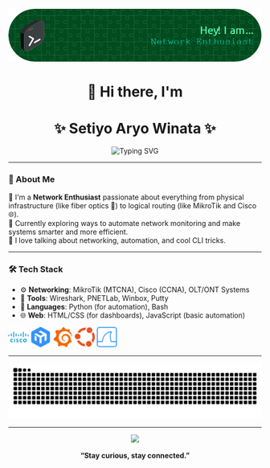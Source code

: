 ![Header](images/github-header-image.png)

<h1 align="center">👋 Hi there, I'm</h1>
<h1 align="center">✨ Setiyo Aryo Winata ✨</h1>

<p align="center">
  <img src="https://readme-typing-svg.demolab.com?font=Fira+Code&size=22&pause=1000&color=00BFFF&center=true&vCenter=true&width=435&lines=I'm+a+Network+Enthusiast!;Always+Learning+New+Tech.;Lover+of+Fiber+and+Packets.💡" alt="Typing SVG" />
</p>

---

### 🧠 About Me

🔌 I'm a **Network Enthusiast** passionate about everything from physical infrastructure (like fiber optics 🧵) to logical routing (like MikroTik and Cisco 🌐).  
📡 Currently exploring ways to automate network monitoring and make systems smarter and more efficient.  
💬 I love talking about networking, automation, and cool CLI tricks.

---

### 🛠️ Tech Stack

- ⚙️ **Networking**: MikroTik (MTCNA), Cisco (CCNA), OLT/ONT Systems  
- 🧪 **Tools**: Wireshark, PNETLab, Winbox, Putty  
- 🐍 **Languages**: Python (for automation), Bash  
- 🌐 **Web**: HTML/CSS (for dashboards), JavaScript (basic automation)
<p align="left">
  <img src="images/Cisco.svg" alt="Cisco" width="40" height="40"/>
  <img src="images/Mikrotik.svg" alt="MikroTik" width="40" height="40"/>
  <img src="images/Grafana.svg" alt="Grafana" width="40" height="40"/>
  <img src="images/Ubuntu.svg" alt="Ubuntu" width="40" height="40"/>
  <img src="images/Wireshark.svg" alt="Wireshark" width="40" height="40"/>
</p>

---
<img src="https://raw.githubusercontent.com/kimmyxpow/kimmyxpow/output/snake.svg" alt="Snake animation" />


---


<p align="center">
  <img src="https://media.giphy.com/media/iIqmM5tTjmpOB9mpbn/giphy.gif" width="200"/>
</p>

<p align="center">
  <b>“Stay curious, stay connected.”</b>
</p>
